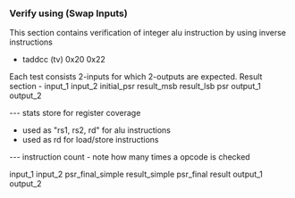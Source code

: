 ### Verify using (Swap Inputs)

This section contains verification of integer alu instruction by using inverse instructions

- taddcc  (tv) 0x20 0x22



Each test consists 2-inputs for which 2-outputs are expected.
Result section - input_1 input_2 initial_psr result_msb result_lsb psr output_1 output_2 


--- stats store for register coverage
 - used as "rs1, rs2, rd" for alu instructions
 - used as rd for load/store instructions

--- instruction count - note how many times a opcode is checked 




input_1
input_2
psr_final_simple
result_simple
psr_final
result
output_1 
output_2